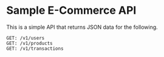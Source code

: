 # Sample E-Commerce API

This is a simple API that returns JSON data for the following.

```
GET: /v1/users
GET: /v1/products
GET: /v1/transactions
```
